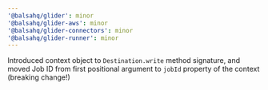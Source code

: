 ```yaml
---
'@balsahq/glider': minor
'@balsahq/glider-aws': minor
'@balsahq/glider-connectors': minor
'@balsahq/glider-runner': minor
---
```


Introduced context object to `Destination.write` method signature, and moved Job ID from first positional argument to `jobId` property of the context (breaking change!)
